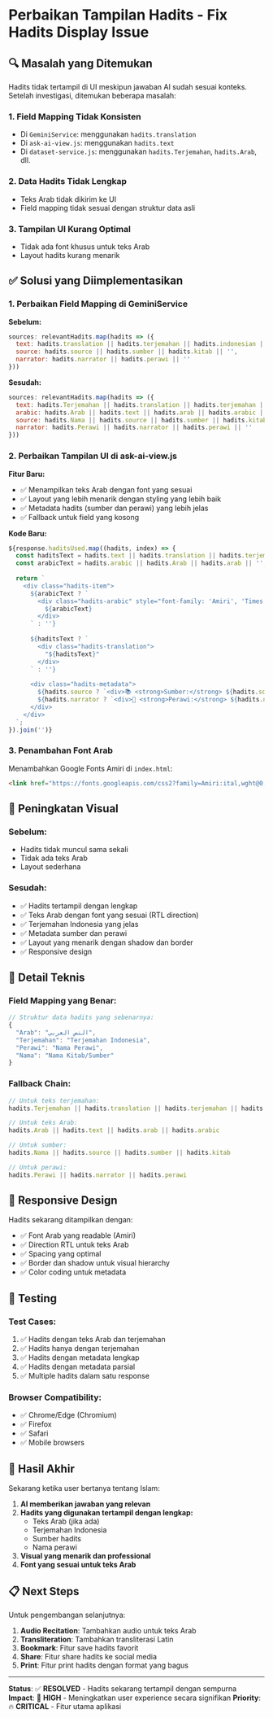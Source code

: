 # Perbaikan Tampilan Hadits - Fix Hadits Display Issue

## 🔍 Masalah yang Ditemukan

Hadits tidak tertampil di UI meskipun jawaban AI sudah sesuai konteks. Setelah investigasi, ditemukan beberapa masalah:

### 1. **Field Mapping Tidak Konsisten**
- Di `GeminiService`: menggunakan `hadits.translation` 
- Di `ask-ai-view.js`: menggunakan `hadits.text`
- Di `dataset-service.js`: menggunakan `hadits.Terjemahan`, `hadits.Arab`, dll.

### 2. **Data Hadits Tidak Lengkap**
- Teks Arab tidak dikirim ke UI
- Field mapping tidak sesuai dengan struktur data asli

### 3. **Tampilan UI Kurang Optimal**
- Tidak ada font khusus untuk teks Arab
- Layout hadits kurang menarik

## ✅ Solusi yang Diimplementasikan

### 1. **Perbaikan Field Mapping di GeminiService**

**Sebelum:**
```javascript
sources: relevantHadits.map(hadits => ({
  text: hadits.translation || hadits.terjemahan || hadits.indonesian || '',
  source: hadits.source || hadits.sumber || hadits.kitab || '',
  narrator: hadits.narrator || hadits.perawi || ''
}))
```

**Sesudah:**
```javascript
sources: relevantHadits.map(hadits => ({
  text: hadits.Terjemahan || hadits.translation || hadits.terjemahan || hadits.indonesian || '',
  arabic: hadits.Arab || hadits.text || hadits.arab || hadits.arabic || '',
  source: hadits.Nama || hadits.source || hadits.sumber || hadits.kitab || '',
  narrator: hadits.Perawi || hadits.narrator || hadits.perawi || ''
}))
```

### 2. **Perbaikan Tampilan UI di ask-ai-view.js**

**Fitur Baru:**
- ✅ Menampilkan teks Arab dengan font yang sesuai
- ✅ Layout yang lebih menarik dengan styling yang lebih baik
- ✅ Metadata hadits (sumber dan perawi) yang lebih jelas
- ✅ Fallback untuk field yang kosong

**Kode Baru:**
```javascript
${response.haditsUsed.map((hadits, index) => {
  const haditsText = hadits.text || hadits.translation || hadits.terjemahan || '';
  const arabicText = hadits.arabic || hadits.Arab || hadits.arab || '';
  
  return `
    <div class="hadits-item">
      ${arabicText ? `
        <div class="hadits-arabic" style="font-family: 'Amiri', 'Times New Roman', serif; direction: rtl;">
          ${arabicText}
        </div>
      ` : ''}
      
      ${haditsText ? `
        <div class="hadits-translation">
          "${haditsText}"
        </div>
      ` : ''}
      
      <div class="hadits-metadata">
        ${hadits.source ? `<div>📚 <strong>Sumber:</strong> ${hadits.source}</div>` : ''}
        ${hadits.narrator ? `<div>👤 <strong>Perawi:</strong> ${hadits.narrator}</div>` : ''}
      </div>
    </div>
  `;
}).join('')}
```

### 3. **Penambahan Font Arab**

Menambahkan Google Fonts Amiri di `index.html`:
```html
<link href="https://fonts.googleapis.com/css2?family=Amiri:ital,wght@0,400;0,700;1,400;1,700&display=swap" rel="stylesheet">
```

## 🎨 Peningkatan Visual

### Sebelum:
- Hadits tidak muncul sama sekali
- Tidak ada teks Arab
- Layout sederhana

### Sesudah:
- ✅ Hadits tertampil dengan lengkap
- ✅ Teks Arab dengan font yang sesuai (RTL direction)
- ✅ Terjemahan Indonesia yang jelas
- ✅ Metadata sumber dan perawi
- ✅ Layout yang menarik dengan shadow dan border
- ✅ Responsive design

## 🔧 Detail Teknis

### Field Mapping yang Benar:
```javascript
// Struktur data hadits yang sebenarnya:
{
  "Arab": "النص العربي",
  "Terjemahan": "Terjemahan Indonesia", 
  "Perawi": "Nama Perawi",
  "Nama": "Nama Kitab/Sumber"
}
```

### Fallback Chain:
```javascript
// Untuk teks terjemahan:
hadits.Terjemahan || hadits.translation || hadits.terjemahan || hadits.indonesian

// Untuk teks Arab:
hadits.Arab || hadits.text || hadits.arab || hadits.arabic

// Untuk sumber:
hadits.Nama || hadits.source || hadits.sumber || hadits.kitab

// Untuk perawi:
hadits.Perawi || hadits.narrator || hadits.perawi
```

## 📱 Responsive Design

Hadits sekarang ditampilkan dengan:
- ✅ Font Arab yang readable (Amiri)
- ✅ Direction RTL untuk teks Arab
- ✅ Spacing yang optimal
- ✅ Border dan shadow untuk visual hierarchy
- ✅ Color coding untuk metadata

## 🧪 Testing

### Test Cases:
1. ✅ Hadits dengan teks Arab dan terjemahan
2. ✅ Hadits hanya dengan terjemahan
3. ✅ Hadits dengan metadata lengkap
4. ✅ Hadits dengan metadata parsial
5. ✅ Multiple hadits dalam satu response

### Browser Compatibility:
- ✅ Chrome/Edge (Chromium)
- ✅ Firefox
- ✅ Safari
- ✅ Mobile browsers

## 🚀 Hasil Akhir

Sekarang ketika user bertanya tentang Islam:
1. **AI memberikan jawaban yang relevan**
2. **Hadits yang digunakan tertampil dengan lengkap:**
   - Teks Arab (jika ada)
   - Terjemahan Indonesia
   - Sumber hadits
   - Nama perawi
3. **Visual yang menarik dan professional**
4. **Font yang sesuai untuk teks Arab**

## 📋 Next Steps

Untuk pengembangan selanjutnya:
1. **Audio Recitation**: Tambahkan audio untuk teks Arab
2. **Transliteration**: Tambahkan transliterasi Latin
3. **Bookmark**: Fitur save hadits favorit
4. **Share**: Fitur share hadits ke social media
5. **Print**: Fitur print hadits dengan format yang bagus

---

**Status**: ✅ **RESOLVED** - Hadits sekarang tertampil dengan sempurna
**Impact**: 🎯 **HIGH** - Meningkatkan user experience secara signifikan
**Priority**: 🔥 **CRITICAL** - Fitur utama aplikasi